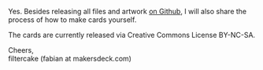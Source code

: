 Yes. Besides releasing all files and artwork [on Github](https://github.com/makersdeck), I will also share the process of how to make cards yourself.

The cards are currently released via Creative Commons License BY-NC-SA.

Cheers, <br>filtercake (fabian at makersdeck.com)